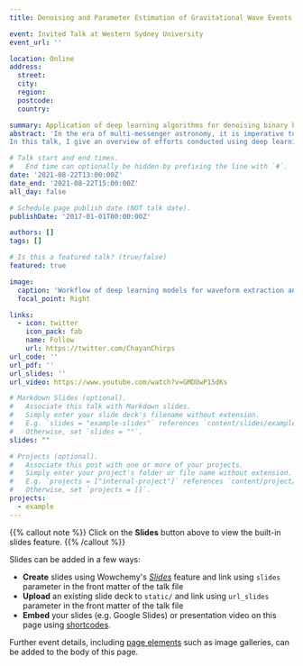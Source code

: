 ```yaml
---
title: Denoising and Parameter Estimation of Gravitational Wave Events Using Deep Learning

event: Invited Talk at Western Sydney University
event_url: ''

location: Online
address:
  street: 
  city: 
  region: 
  postcode: 
  country: 

summary: Application of deep learning algorithms for denoising binary black hole gravitational waves and estimating their source properties.
abstract: 'In the era of multi-messenger astronomy, it is imperative to conduct rapid estimation of the masses and sky directions of gravitational wave sources for prompt electromagnetic follow-up observations. However, currently used Bayesian parameter estimation techniques by the LIGO-Virgo collaboration are not fast enough to enable detections of electromagnetic signatures arising during or just after the merger of the binary system.
In this talk, I give an overview of efforts conducted using deep learning algorithms for fast likelihood-free inference of gravitational wave source parameters at comparable accuracy to the optimal Bayesian inference results. I discuss deep learning techniques for extraction of binary black hole gravitational wave signals from noise and applications of the method for accurate sky localization and chirp mass estimation.'

# Talk start and end times.
#   End time can optionally be hidden by prefixing the line with `#`.
date: '2021-08-22T13:00:00Z'
date_end: '2021-08-22T15:00:00Z'
all_day: false

# Schedule page publish date (NOT talk date).
publishDate: '2017-01-01T00:00:00Z'

authors: []
tags: []

# Is this a featured talk? (true/false)
featured: true

image:
  caption: 'Workflow of deep learning models for waveform extraction and sky localization'
  focal_point: Right

links:
  - icon: twitter
    icon_pack: fab
    name: Follow
    url: https://twitter.com/ChayanChirps
url_code: ''
url_pdf: ''
url_slides: ''
url_video: https://www.youtube.com/watch?v=GMDUwP15dKs

# Markdown Slides (optional).
#   Associate this talk with Markdown slides.
#   Simply enter your slide deck's filename without extension.
#   E.g. `slides = "example-slides"` references `content/slides/example-slides.md`.
#   Otherwise, set `slides = ""`.
slides: ""

# Projects (optional).
#   Associate this post with one or more of your projects.
#   Simply enter your project's folder or file name without extension.
#   E.g. `projects = ["internal-project"]` references `content/project/deep-learning/index.md`.
#   Otherwise, set `projects = []`.
projects:
  - example
---
```


{{% callout note %}}
Click on the **Slides** button above to view the built-in slides feature.
{{% /callout %}}

Slides can be added in a few ways:

- **Create** slides using Wowchemy's [_Slides_](https://wowchemy.com/docs/managing-content/#create-slides) feature and link using `slides` parameter in the front matter of the talk file
- **Upload** an existing slide deck to `static/` and link using `url_slides` parameter in the front matter of the talk file
- **Embed** your slides (e.g. Google Slides) or presentation video on this page using [shortcodes](https://wowchemy.com/docs/writing-markdown-latex/).

Further event details, including [page elements](https://wowchemy.com/docs/writing-markdown-latex/) such as image galleries, can be added to the body of this page.
